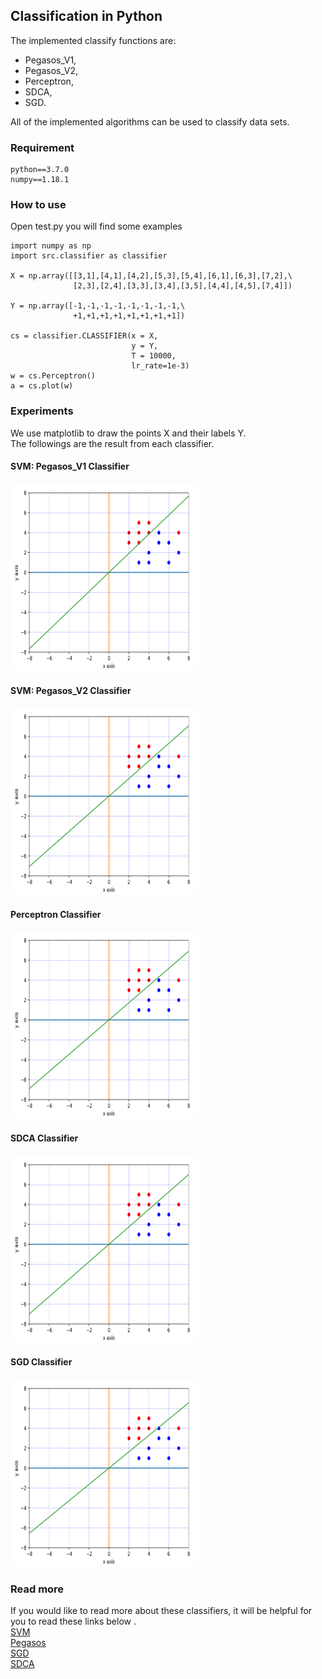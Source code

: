 ## Classification in Python
The implemented classify functions are:
* Pegasos_V1,
* Pegasos_V2,
* Perceptron,
* SDCA,
* SGD.

All of the implemented algorithms can be used to classify data sets.  

### Requirement
```
python==3.7.0
numpy==1.18.1
```
### How to use

Open test.py you will find some examples

```
import numpy as np
import src.classifier as classifier

X = np.array([[3,1],[4,1],[4,2],[5,3],[5,4],[6,1],[6,3],[7,2],\
              [2,3],[2,4],[3,3],[3,4],[3,5],[4,4],[4,5],[7,4]])

Y = np.array([-1,-1,-1,-1,-1,-1,-1,-1,\
              +1,+1,+1,+1,+1,+1,+1,+1])

cs = classifier.CLASSIFIER(x = X,
                           y = Y,
                           T = 10000,
                           lr_rate=1e-3)
w = cs.Perceptron()
a = cs.plot(w)
```

### Experiments
We use matplotlib to draw the points X and their labels Y.  
The followings are the result from each classifier.  

#### SVM: Pegasos_V1 Classifier
<img src="./images/pegasos_v1.png" width="300" height="300" />

#### SVM: Pegasos_V2 Classifier
<img src="./images/pegasos_v2.png" width="300" height="300" />

#### Perceptron Classifier
<img src="./images/perceptron.png" width="300" height="300" />

#### SDCA Classifier
<img src="./images/sdca.png" width="300" height="300" />

#### SGD Classifier
<img src="./images/sgd.png" width="300" height="300" />

### Read more
If you would like to read more about these classifiers, it will be helpful for you to read these links below .   
[SVM](https://en.wikipedia.org/wiki/Support_vector_machine)   
[Pegasos](https://www.cs.huji.ac.il/~shais/papers/ShalevSiSrCo10.pdf)   
[SGD](https://en.wikipedia.org/wiki/Stochastic_gradient_descent)   
[SDCA](http://www.jmlr.org/papers/volume14/shalev-shwartz13a/shalev-shwartz13a.pdf)
